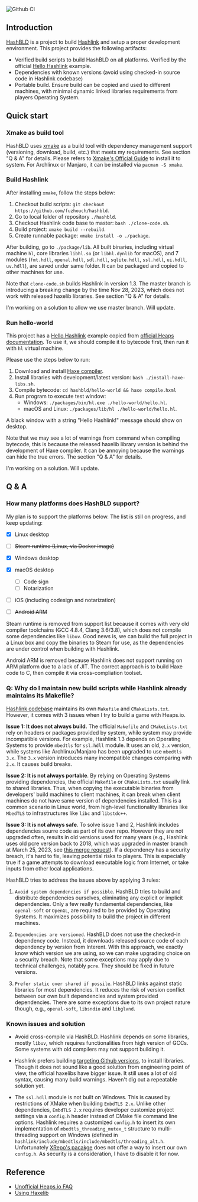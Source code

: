 ![Github CI](https://github.com/fuzhouch/hashbld/actions/workflows/build.yml/badge.svg)


## Introduction

[HashBLD](https://github.com/fuzhouch/hashbld) is a project to build
[Hashlink](https://hashlink.haxe.org) and setup a proper development
environment. This project provides the following artifacts:

* Verified build scripts to build HashBLD on all platforms. Verified by
  the official [Hello Hashlink](https://heaps.io/documentation/hello-hashlink.html)
  example.
* Dependencies with known versions (avoid using checked-in source code
  in Hashlink codebase)
* Portable build. Ensure build can be copied and used to different
  machines, with minimal dynamic linked libraries requirements from
  players Operating System.

## Quick start

### Xmake as build tool

HashBLD uses [xmake](https://xmake.io) as a build tool with dependency
management support (versioning, download, build, etc.) that meets my
requirements. See section "Q & A" for details. Please refers to
[Xmake's Official Guide](https://xmake.io/#/guide/installation) to
install it to system. For Archlinux or Manjaro, it can be installed
via ``pacman -S xmake``.

### Build Hashlink

After installing ``xmake``, follow the steps below:

1. Checkout build scripts: ``git checkout https://github.com/fuzhouch/hashbld``.
2. Go to local folder of repository ``./hashbld``.
3. Checkout Hashlink code base to master: ``bash ./clone-code.sh``.
4. Build project: ``xmake build --rebuild``.
5. Create runnable package: ``xmake install -o ./package``.

After building, go to ``./package/lib``. All built binaries, including
virtual machine ``hl``, core libraries ``libhl.so`` (or ``libhl.dynlib``
for macOS), and 7 modules (``fmt.hdll``, ``openal.hdll``, ``sdl.hdll``,
``sqlite.hdll``, ``ssl.hdll``, ``ui.hdll``, ``uv.hdll``), are saved
under same folder. It can be packaged and copied to other machines for
use.

Note that ``clone-code.sh`` builds Hashlink in version 1.3. The master
branch is introducing a breaking change by the time Nov 28, 2023, which
does not work with released haxelib libraries. See section "Q & A" for
details.

I'm working on a solution to allow we use master branch. Will update.

### Run hello-world

This project has a
[Hello Hashlink](https://heaps.io/documentation/hello-hashlink.html)
example copied from
[official Heaps documentation](https://heaps.io/documentation/hello-hashlink.html).
To use it, we should compile it to bytecode first, then run it with
``hl`` virtual machine.

Please use the steps below to run:

1. Download and install [Haxe compiler](https://haxe.org/).
2. Install libraries with development/latest version: ``bash ./install-haxe-libs.sh``.
3. Compile bytecode: ``cd hashbld/hello-world && haxe compile.hxml``
4. Run program to execute test window:
   - Windows: ``./packages/bin/hl.exe ./hello-world/hello.hl``.
   - macOS and Linux: ``./packages/lib/hl ./hello-world/hello.hl``.

A black window with a string "Hello Hashlink!" message should show on
desktop.

Note that we may see a lot of warnings from command when compiling
bytecode, this is because the released haxelib library version is 
behind the development of Haxe compiler. It can be annoying because the
warnings can hide the true errors. The section "Q & A" for details.

I'm working on a solution. Will update.


## Q & A

### How many platforms does HashBLD support?

My plan is to support the platforms below. The list is still on
progress, and keep updating:

- [X] Linux desktop
- [ ] ~~Steam runtime (Linux, via Docker image)~~
- [X] Windows desktop
- [X] macOS desktop
  - [ ] Code sign
  - [ ] Notarization
- [ ] iOS (including codesign and notarization)
- [ ] ~~Android ARM~~


Steam runtime is removed from support list because it comes
with very old compiler toolchains (GCC 4.8.4, Clang 3.6/3.8), which does
not compile some dependencies like ``libuv``. Good news is, we can build
the full project in a Linux box and copy the binaries to Steam for use,
as the dependencies are under control when building with Hashlink.

Android ARM is removed because Hashlink does not support running on ARM
platform due to a lack of JIT. The correct approach is to build Haxe
code to C, then compile it via cross-compliation toolset.

### Q: Why do I maintain new build scripts while Hashlink already maintains its Makefile?

[Hashlink codebase](https://github.com/HaxeFoundation/hashlink)
maintains its own ``Makefile`` and ``CMakeLists.txt``. However, it comes
with 3 issues when I try to build a game with Heaps.io.

**Issue 1: It does not always build.** The official ``Makefile``
and ``CMakeLists.txt`` rely on headers or packages provided by system,
while system may provide incompatible versions. For example,
Hashlink 1.3 depends on Operating Systems to provide ``mbedtls`` for
``ssl.hdll`` module. It uses an old, ``2.x`` version, while systems like
Archlinux/Manjaro has been upgraded to use ``mbedtls 3.x``. The ``3.x``
version introduces many incompatible changes comparing with ``2.x``.
It causes build breaks.

**Issue 2: It is not always portable**. By relying on Operating Systems
providing dependencies, the official ``Makefile`` or ``CMakeLists.txt`` usually
link to shared libraries. Thus, when copying the executable binaries from
developers' build machines to client machines, it can break when client
machines do not have same version of dependencies installed. This is
a common scenario in Linux world, from high-level functionality
libraries like ``MbedTLS`` to infrastructures like ``libc`` and
``libstdc++``.

**Issue 3: It is not always safe**. To solve issue 1 and 2, Hashlink
includes dependencies sourre code as part of its own repo.
However they are not upgraded often, results in old versions used for
many years (e.g., Hashlink uses old pcre version back to 2018, which was
upgraded in master branch at March 25, 2023, see
[this merge request](https://github.com/HaxeFoundation/hashlink/pull/515)).
If a dependency has a security breach, it's hard to fix, leaving potential
risks to players. This is especially true if a game attempts to download
executable logic from Internet, or take inputs from other local applications.

HashBLD tries to address the issues above by applying 3 rules:

1. ``Avoid system dependencies if possible``. HashBLD tries to build
   and distribute dependencies ourselves, eliminating any explicit or
   implicit dependencies. Only a few really fundamental dependencies, like
   ``openal-soft`` or ``OpenGL``, are required to be provided by Operating
   Systems. It maximizes possibility to build the project in different machines.

2. ``Dependencies are versioned``. HashBLD does not use the
   checked-in dependency code. Instead, it downloads released source code
   of each dependency by version from Interent. With this approach, we
   exactly know which version we are using, so we can make upgrading choice
   on a security breach. Note that some exceptions may apply due to
   technical challenges, notably ``pcre``. They should be fixed in
   future versions.

3. ``Prefer static over shared if possile``. HashBLD links against static
   libraries for most dependencies. It reduces the
   risk of version conflict between our own built dependencies and
   system provided dependencies. There are some exceptions due to its
   own project nature though, e.g., ``openal-soft``, ``libsndio`` and
   ``libglvnd``.

### Known issues and solution

- Avoid cross-compile via HashBLD. Hashlink depends on some libraries,
  mostly ``libuv``, which requires functionalities from high version of
  GCCs. Some systems with old compilers may not support building it.

- Hashlink prefers building
  [targeting Github versions](https://haxe.org/manual/target-hl-getting-started.html),
  to install libraries. Though it does not sound like a good solution
  from engineering point of view, the official haxelibs have bigger issue.
  It still uses a lot of old syntax, causing many build warnings.
  Haven't dig out a repeatable solution yet.

- The ``ssl.hdll`` module is not built on Windows. This is caused by
  restrictions of XMake when building ``EmbdTLS 2.x``. Unlike other
  dependencies, ``EmbdTLS 2.x`` requires developer customize project
  settings via a ``config.h`` header instead of CMake file command line
  options. Hashlink requires a customized ``config.h`` to insert
  its own implementation of ``mbedtls_threading_mutex_t`` structure to
  multi-threading support on Windows (defined in
  ``hashlink/include/mbedtls/include/mbedtls/threading_alt.h``.
  Unfortunately [XRepo's pacakge](https://github.com/xmake-io/xmake-repo/blob/master/packages/m/mbedtls/xmake.lua)
  does not offer a way to insert our own ``config.h``. As security is a
  consideration, I have to disable it for now.

## Reference

- [Unofficial Heaps.io FAQ](https://gist.github.com/Yanrishatum/ae3725a9e2b45e0766c065e573ed1f24)
- [Using Haxelib](https://lib.haxe.org/documentation/using-haxelib/)
